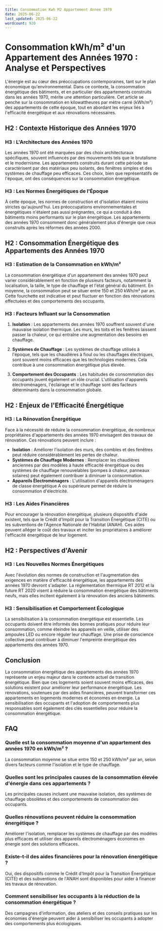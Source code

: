 ```yaml
---
title: Consommation Kwh M2 Appartement Annee 1970
date: 2025-06-22
last_updated: 2025-06-22
wordcount: 920
---
```


# Consommation kWh/m² d'un Appartement des Années 1970 : Analyse et Perspectives

L'énergie est au cœur des préoccupations contemporaines, tant sur le plan économique qu'environnemental. Dans ce contexte, la consommation énergétique des bâtiments, et en particulier des appartements construits dans les années 1970, mérite une attention particulière. Cet article se penche sur la consommation en kilowattheures par mètre carré (kWh/m²) des appartements de cette époque, tout en abordant les enjeux liés à l'efficacité énergétique et aux rénovations nécessaires.

## H2 : Contexte Historique des Années 1970

### H3 : L'Architecture des Années 1970

Les années 1970 ont été marquées par des choix architecturaux spécifiques, souvent influencés par des mouvements tels que le brutalisme et le modernisme. Les appartements construits durant cette période se caractérisent par des matériaux peu isolants, des fenêtres simples et des systèmes de chauffage peu efficaces. Ces choix, bien que représentatifs de l'époque, ont des conséquences sur la consommation énergétique.

### H3 : Les Normes Énergétiques de l'Époque

À cette époque, les normes de construction et d'isolation étaient moins strictes qu'aujourd'hui. Les préoccupations environnementales et énergétiques n'étaient pas aussi prégnantes, ce qui a conduit à des bâtiments moins performants sur le plan énergétique. Les appartements des années 1970 consomment donc généralement plus d'énergie que ceux construits après les réformes des années 2000.

## H2 : Consommation Énergétique des Appartements des Années 1970

### H3 : Estimation de la Consommation en kWh/m²

La consommation énergétique d'un appartement des années 1970 peut varier considérablement en fonction de plusieurs facteurs, notamment la localisation, la taille, le type de chauffage et l'état général du bâtiment. En moyenne, la consommation peut se situer entre 150 et 250 kWh/m² par an. Cette fourchette est indicative et peut fluctuer en fonction des rénovations effectuées et des comportements des occupants.

### H3 : Facteurs Influant sur la Consommation

1. **Isolation** : Les appartements des années 1970 souffrent souvent d'une mauvaise isolation thermique. Les murs, les toits et les fenêtres laissent passer la chaleur, ce qui entraîne une augmentation des besoins en chauffage.

2. **Systèmes de Chauffage** : Les systèmes de chauffage utilisés à l'époque, tels que les chaudières à fioul ou les chauffages électriques, sont souvent moins efficaces que les technologies modernes. Cela contribue à une consommation énergétique plus élevée.

3. **Comportement des Occupants** : Les habitudes de consommation des occupants jouent également un rôle crucial. L'utilisation d'appareils électroménagers, l'éclairage et le chauffage sont des facteurs déterminants dans la consommation globale.

## H2 : Enjeux de l'Efficacité Énergétique

### H3 : La Rénovation Énergétique

Face à la nécessité de réduire la consommation énergétique, de nombreux propriétaires d'appartements des années 1970 envisagent des travaux de rénovation. Ces rénovations peuvent inclure :

- **Isolation** : Améliorer l'isolation des murs, des combles et des fenêtres peut réduire considérablement les pertes de chaleur.
- **Systèmes de Chauffage Modernes** : Remplacer les chaudières anciennes par des modèles à haute efficacité énergétique ou des systèmes de chauffage renouvelables (pompes à chaleur, panneaux solaires) peut également contribuer à diminuer la consommation.
- **Appareils Électroménagers** : L'utilisation d'appareils électroménagers de classe énergétique A ou supérieure permet de réduire la consommation d'électricité.

### H3 : Les Aides Financières

Pour encourager la rénovation énergétique, plusieurs dispositifs d'aide existent, tels que le Crédit d'Impôt pour la Transition Énergétique (CITE) ou les subventions de l'Agence Nationale de l'Habitat (ANAH). Ces aides peuvent alléger le coût des travaux et inciter les propriétaires à améliorer l'efficacité énergétique de leur logement.

## H2 : Perspectives d'Avenir

### H3 : Les Nouvelles Normes Énergétiques

Avec l'évolution des normes de construction et l'augmentation des exigences en matière d'efficacité énergétique, les appartements des années 1970 devront s'adapter. La réglementation thermique RT 2012 et la future RT 2020 visent à réduire la consommation énergétique des bâtiments neufs, mais elles incitent également à la rénovation des anciens bâtiments.

### H3 : Sensibilisation et Comportement Écologique

La sensibilisation à la consommation énergétique est essentielle. Les occupants doivent être informés des bonnes pratiques pour réduire leur consommation, comme éteindre les appareils en veille, utiliser des ampoules LED ou encore réguler leur chauffage. Une prise de conscience collective peut contribuer à diminuer l'empreinte énergétique des appartements des années 1970.

## Conclusion

La consommation énergétique des appartements des années 1970 représente un enjeu majeur dans le contexte actuel de transition énergétique. Bien que ces logements soient souvent moins efficaces, des solutions existent pour améliorer leur performance énergétique. Les rénovations, soutenues par des aides financières, peuvent transformer ces appartements en logements modernes et économes en énergie. La sensibilisation des occupants et l'adoption de comportements plus responsables sont également des clés essentielles pour réduire la consommation énergétique.

## FAQ

### Quelle est la consommation moyenne d'un appartement des années 1970 en kWh/m² ?

La consommation moyenne se situe entre 150 et 250 kWh/m² par an, selon divers facteurs comme l'isolation et le type de chauffage.

### Quelles sont les principales causes de la consommation élevée d'énergie dans ces appartements ?

Les principales causes incluent une mauvaise isolation, des systèmes de chauffage obsolètes et des comportements de consommation des occupants.

### Quelles rénovations peuvent réduire la consommation énergétique ?

Améliorer l'isolation, remplacer les systèmes de chauffage par des modèles plus efficaces et utiliser des appareils électroménagers économes en énergie sont des solutions efficaces.

### Existe-t-il des aides financières pour la rénovation énergétique ?

Oui, des dispositifs comme le Crédit d'Impôt pour la Transition Énergétique (CITE) et des subventions de l'ANAH sont disponibles pour aider à financer les travaux de rénovation.

### Comment sensibiliser les occupants à la réduction de la consommation énergétique ?

Des campagnes d'information, des ateliers et des conseils pratiques sur les économies d'énergie peuvent aider à sensibiliser les occupants à adopter des comportements plus écologiques.